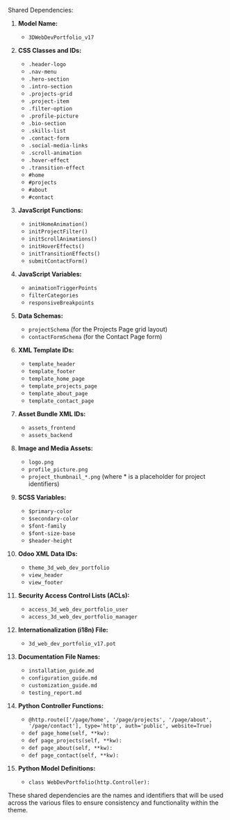 Shared Dependencies:

1. **Model Name:**
   - `3DWebDevPortfolio_v17`

2. **CSS Classes and IDs:**
   - `.header-logo`
   - `.nav-menu`
   - `.hero-section`
   - `.intro-section`
   - `.projects-grid`
   - `.project-item`
   - `.filter-option`
   - `.profile-picture`
   - `.bio-section`
   - `.skills-list`
   - `.contact-form`
   - `.social-media-links`
   - `.scroll-animation`
   - `.hover-effect`
   - `.transition-effect`
   - `#home`
   - `#projects`
   - `#about`
   - `#contact`

3. **JavaScript Functions:**
   - `initHomeAnimation()`
   - `initProjectFilter()`
   - `initScrollAnimations()`
   - `initHoverEffects()`
   - `initTransitionEffects()`
   - `submitContactForm()`

4. **JavaScript Variables:**
   - `animationTriggerPoints`
   - `filterCategories`
   - `responsiveBreakpoints`

5. **Data Schemas:**
   - `projectSchema` (for the Projects Page grid layout)
   - `contactFormSchema` (for the Contact Page form)

6. **XML Template IDs:**
   - `template_header`
   - `template_footer`
   - `template_home_page`
   - `template_projects_page`
   - `template_about_page`
   - `template_contact_page`

7. **Asset Bundle XML IDs:**
   - `assets_frontend`
   - `assets_backend`

8. **Image and Media Assets:**
   - `logo.png`
   - `profile_picture.png`
   - `project_thumbnail_*.png` (where * is a placeholder for project identifiers)

9. **SCSS Variables:**
   - `$primary-color`
   - `$secondary-color`
   - `$font-family`
   - `$font-size-base`
   - `$header-height`

10. **Odoo XML Data IDs:**
    - `theme_3d_web_dev_portfolio`
    - `view_header`
    - `view_footer`

11. **Security Access Control Lists (ACLs):**
    - `access_3d_web_dev_portfolio_user`
    - `access_3d_web_dev_portfolio_manager`

12. **Internationalization (i18n) File:**
    - `3d_web_dev_portfolio_v17.pot`

13. **Documentation File Names:**
    - `installation_guide.md`
    - `configuration_guide.md`
    - `customization_guide.md`
    - `testing_report.md`

14. **Python Controller Functions:**
    - `@http.route(['/page/home', '/page/projects', '/page/about', '/page/contact'], type='http', auth='public', website=True)`
    - `def page_home(self, **kw):`
    - `def page_projects(self, **kw):`
    - `def page_about(self, **kw):`
    - `def page_contact(self, **kw):`

15. **Python Model Definitions:**
    - `class WebDevPortfolio(http.Controller):`

These shared dependencies are the names and identifiers that will be used across the various files to ensure consistency and functionality within the theme.